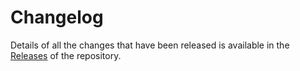 # Changelog

Details of all the changes that have been released is available in the [Releases](https://github.com/Worldpay/access-checkout-react-native/releases) of the repository.
